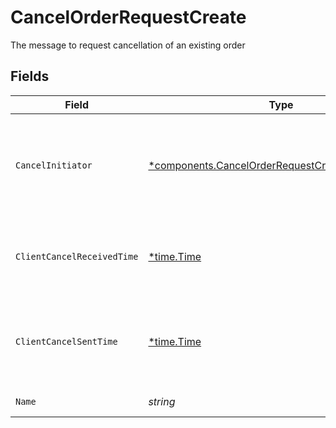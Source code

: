 # CancelOrderRequestCreate

The message to request cancellation of an existing order


## Fields

| Field                                                                                                                                                                                                                                                                                      | Type                                                                                                                                                                                                                                                                                       | Required                                                                                                                                                                                                                                                                                   | Description                                                                                                                                                                                                                                                                                | Example                                                                                                                                                                                                                                                                                    |
| ------------------------------------------------------------------------------------------------------------------------------------------------------------------------------------------------------------------------------------------------------------------------------------------ | ------------------------------------------------------------------------------------------------------------------------------------------------------------------------------------------------------------------------------------------------------------------------------------------ | ------------------------------------------------------------------------------------------------------------------------------------------------------------------------------------------------------------------------------------------------------------------------------------------ | ------------------------------------------------------------------------------------------------------------------------------------------------------------------------------------------------------------------------------------------------------------------------------------------ | ------------------------------------------------------------------------------------------------------------------------------------------------------------------------------------------------------------------------------------------------------------------------------------------ |
| `CancelInitiator`                                                                                                                                                                                                                                                                          | [*components.CancelOrderRequestCreateCancelInitiator](../../models/components/cancelorderrequestcreatecancelinitiator.md)                                                                                                                                                                  | :heavy_minus_sign:                                                                                                                                                                                                                                                                         | Only relevant for CAT reporting when clients have Apex do CAT reporting on their behalf. A value may be provided for non-Equity orders, and will be remembered, but the value will have no impact on how they are processed. Cancel requests without this field set will default to CLIENT | FIRM                                                                                                                                                                                                                                                                                       |
| `ClientCancelReceivedTime`                                                                                                                                                                                                                                                                 | [*time.Time](https://pkg.go.dev/time#Time)                                                                                                                                                                                                                                                 | :heavy_minus_sign:                                                                                                                                                                                                                                                                         | Related to CAT reporting when Apex reports for the client. A value may be provided for non-Equity orders, and will be remembered, but valid timestamps will have no impact on how they are processed.                                                                                      | {<br/>"nanos": 902000000,<br/>"seconds": 1712081516<br/>}                                                                                                                                                                                                                                  |
| `ClientCancelSentTime`                                                                                                                                                                                                                                                                     | [*time.Time](https://pkg.go.dev/time#Time)                                                                                                                                                                                                                                                 | :heavy_minus_sign:                                                                                                                                                                                                                                                                         | Related to CAT reporting when Apex reports for the client. Denotes the time the client sent the cancel request to Apex. A value may be provided for non-Equity orders, and will be remembered, but valid timestamps will have no impact on how they are processed.                         | 2024-12-22 05:00:00 +0000 UTC                                                                                                                                                                                                                                                              |
| `Name`                                                                                                                                                                                                                                                                                     | *string*                                                                                                                                                                                                                                                                                   | :heavy_check_mark:                                                                                                                                                                                                                                                                         | Format: accounts/{account_id}/orders/{order_id}                                                                                                                                                                                                                                            | accounts/01HBRQ5BW6ZAY4BNWP4GWRD80X/orders/ebb0c9b5-2c74-45c9-a4ab-40596b778706                                                                                                                                                                                                            |